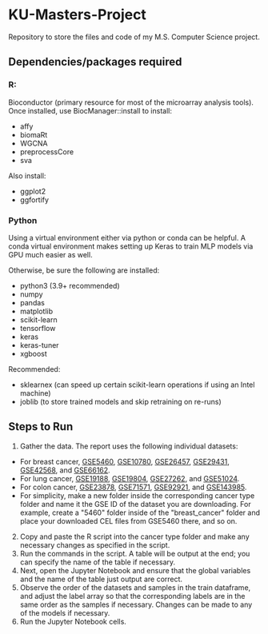 # KU-Masters-Project
Repository to store the files and code of my M.S. Computer Science project.

## Dependencies/packages required

### R:
Bioconductor (primary resource for most of the microarray analysis tools). Once installed, use BiocManager::install to install:
- affy
- biomaRt
- WGCNA
- preprocessCore
- sva

Also install:
- ggplot2
- ggfortify

### Python
Using a virtual environment either via python or conda can be helpful. A conda virtual environment makes setting up Keras to train MLP models via GPU much easier as well.

Otherwise, be sure the following are installed:
- python3 (3.9+ recommended)
- numpy
- pandas
- matplotlib
- scikit-learn
- tensorflow
- keras
- keras-tuner
- xgboost

Recommended:
- sklearnex (can speed up certain scikit-learn operations if using an Intel machine)
- joblib (to store trained models and skip retraining on re-runs)

## Steps to Run
1. Gather the data. The report uses the following individual datasets:
 - For breast cancer, [GSE5460](https://www.ncbi.nlm.nih.gov/geo/query/acc.cgi?acc=GSE5460), [GSE10780](https://www.ncbi.nlm.nih.gov/geo/query/acc.cgi?acc=GSE10780), [GSE26457](https://www.ncbi.nlm.nih.gov/geo/query/acc.cgi?acc=GSE26457), [GSE29431](https://www.ncbi.nlm.nih.gov/geo/query/acc.cgi?acc=GSE29431), [GSE42568](https://www.ncbi.nlm.nih.gov/geo/query/acc.cgi?acc=GSE42568), and [GSE66162](https://www.ncbi.nlm.nih.gov/geo/query/acc.cgi?acc=GSE66162).
 - For lung cancer, [GSE19188](https://www.ncbi.nlm.nih.gov/geo/query/acc.cgi?acc=GSE19188), [GSE19804](https://www.ncbi.nlm.nih.gov/geo/query/acc.cgi?acc=GSE19804), [GSE27262](https://www.ncbi.nlm.nih.gov/geo/query/acc.cgi?acc=GSE27262), and [GSE51024](https://www.ncbi.nlm.nih.gov/geo/query/acc.cgi?acc=GSE51024).
 - For colon cancer, [GSE23878](https://www.ncbi.nlm.nih.gov/geo/query/acc.cgi?acc=GSE23878), [GSE71571](https://www.ncbi.nlm.nih.gov/geo/query/acc.cgi?acc=GSE71571), [GSE92921](https://www.ncbi.nlm.nih.gov/geo/query/acc.cgi?acc=GSE92921), and [GSE143985](https://www.ncbi.nlm.nih.gov/geo/query/acc.cgi?acc=GSE143985).
 - For simplicity, make a new folder inside the corresponding cancer type folder and name it the GSE ID of the dataset you are downloading. For example, create a "5460" folder inside of the "breast_cancer" folder and place your downloaded CEL files from GSE5460 there, and so on.
2. Copy and paste the R script into the cancer type folder and make any necessary changes as specified in the script.
3. Run the commands in the script. A table will be output at the end; you can specify the name of the table if necessary.
4. Next, open the Jupyter Notebook and ensure that the global variables and the name of the table just output are correct.
5. Observe the order of the datasets and samples in the train dataframe, and adjust the label array so that the corresponding labels are in the same order as the samples if necessary. Changes can be made to any of the models if necessary.
6. Run the Jupyter Notebook cells.
